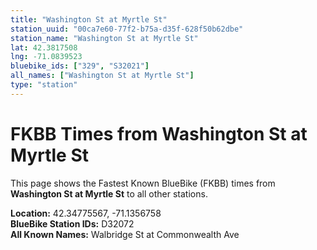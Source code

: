 ```yaml
---
title: "Washington St at Myrtle St"
station_uuid: "00ca7e60-77f2-b75a-d35f-628f50b62dbe"
station_name: "Washington St at Myrtle St"
lat: 42.3817508
lng: -71.0839523
bluebike_ids: ["329", "S32021"]
all_names: ["Washington St at Myrtle St"]
type: "station"
---
```


# FKBB Times from Washington St at Myrtle St

This page shows the Fastest Known BlueBike (FKBB) times from **Washington St at Myrtle St** to all other stations.

**Location:** 42.34775567, -71.1356758  
**BlueBike Station IDs:** D32072  
**All Known Names:** Walbridge St at Commonwealth Ave

